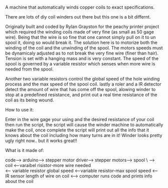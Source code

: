 A machine that automatically winds copper coils to exact specifications.

There are lots of diy coil winders out there but this one is a bit differnt.

Originally built and coded by Rylan Grayston for the peachy printer project which required the winding coils made of very fine (as small as 50 gage wire). Being that the wire is so fine that one cannot simply pull on it to un spool it, doing so would break it. The solution here is to motorize both the winding of the coil and the unwinding of the spool. The motors speeds must be dynamicaly adjusted  as to not break the very fine wire (finer than hair). Tension is set with a hanging mass and is very constant. The speed of the spool is governed by a variable resistor which senses when more wire is needed from the spool.

Another two variable resistors control the global speed of the hole winding process and the max speed of the spool coil. lastly a roler and a IR detector detect the amount of wire that has come off the spool, alowing winder to stop at a predefined resistance, and print out a real time resistance of the coil as its being wound. 

How to use it:

Enter in the wire gage your using and the desired resistance of your coil then run the script, the script will cause the winder machine to automatically make the coil, once complete the script will print out all the info that it knows about the coil including how many turns are in it!
Winder looks pretty ugly right now.. but it works great!!

What is it made of:

code--> arduino--> stepper motor driver--> stepper motors--> spool
                \                                        \--> coil
                 \<--varaibel risistor-more wire needed                                                                     
                  \<-- variable resistor global speed
                   \<--variable resistor-max spool speed
                    \<-- IR sensor length of wire on coil
                     \<--> computer runs code and prints info about the coil



